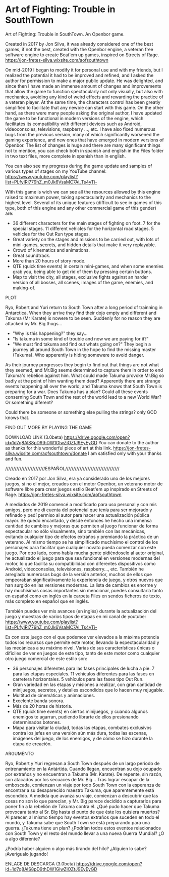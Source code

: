 # Art of Fighting: Trouble in SouthTown
 Art of Fighting: Trouble in SouthTown. An Openbor game.

Created in 2017 by Jon Silva, it was already considered one of the best games, if not the best, created with the Openbor engine, a veteran free software engine to create Beat'em up games, inspired on Streets of Rage.
https://jon-fretes-silva.wixsite.com/aofsouthtown

On mid-2019 I began to modify it for personal use and with my friends, but I realized the potential it had to be improved and refined, and I asked the author for permission to make a major public update. He was delighted, and since then I have made an immense amount of changes and improvements that allow the game to function spectacularly not only visually, but also with mechanics, avoiding any kind of weird effects and rewarding the practice of a veteran player.
At the same time, the characters control has been greatly simplified to facilitate that any newbie can start with this game.
On the other hand, as there were many people asking the original author, I have updated the game to be functional in modern versions of the engine, which facilitates its compatibility with different devices such as Android, videoconsoles, televisions, raspberry ..., etc.
I have also fixed numerous bugs from the previous version, many of which significantly worsened the gaming experience, and new ones that have emerged in modern versions of Openbor.
The list of changes is huge and there are many significant things not to mention, you can check both in spanish and english in the Files folder in two text files, more complete in spanish than in english.

You can also see my progress during the game update and samples of various types of stages on my YouTube channel:
https://www.youtube.com/playlist?list=PLfyIRl779hZ_m0Jk6VsaMC7Ai_Ts4yTi-

With this game is wich we can see all the resources allowed by this engine raised to maximum power, taking spectacularity and mechanics to the highest level. Several of its unique features (difficult to see in games of this type, both of this engine and any other commercial game of this gender) are:
- 36 different characters for the main stages of fighting on foot. 7 for the special stages. 11 different vehicles for the horizontal road stages. 5 vehicles for the Out Run type stages.
- Great variety on the stages and missions to be carried out, with lots of mini-games, secrets, and hidden details that make it very replayable.
- Crowd of kinematics and animations.
- Great soundtrack.
- More than 20 hours of story mode.
- QTE (quick time events) in certain mini-games, and when some enemies grab you, being able to get rid of them by pressing certain buttons.
- Map to visit the city, all stages, exclusive fights against an harder version of all bosses, all scenes, images of the game, enemies, and making-of.

PLOT

Ryo, Robert and Yuri return to South Town after a long period of trainning in Antarctica. When they arrive they find their dojo empty and different and Takuma (Mr Karate) is nowere to be seen. Suddenly for no reason they are attacked by Mr. Big thugs...
- "Why is this happening?" they say...
- "Is takuma in some kind of trouble and now we are paying for it?"
- "We must find takuma and find out whats going on?"
They begin a journey all around South Town in the hope to find the missing master (Takuma). Who apperently is hiding somewere to avoid danger.
 
As their journey progresses they begin to find out that things are not what they seemed, and Mr.Big seems determined to capture them in order to end Takuma's rebelion against him.
What could made Takuma provoke Mr.Big so badly at the point of him wanting them dead?
Apperently there are strange events happening all over the world, and Takuma knows that South Town is preparing for a war.
Does Takuma has a plan? Could all these events conserning South Town and the rest of the world lead to a new World War? Or something diferent?
 
Could there be someone or something else pulling the strings? only GOD knows that.

FIND OUT MORE BY PLAYING THE GAME

DOWNLOAD LINK (3.0beta)
https://drive.google.com/open?id=1d7q8AlS8pD9thDW1GlwZiOZtJ9EyEyGD
You can donate to the author as thanks for this wonderful piece of art at this link.
https://jon-fretes-silva.wixsite.com/aofsouthtown/donate
I am satisfied only with your thanks and fun.



/////////////////////////ESPAÑOL//////////////////////////////////


Creado en 2017 por Jon Silva, era ya considerado uno de los mejores juegos, si no el mejor, creados con el motor Openbor, un veterano motor de software libre para crear juegos estilo Beat'em up inspirado en Streets of Rage.
https://jon-fretes-silva.wixsite.com/aofsouthtown

A mediados de 2019 comencé a modificarlo para uso personal y con mis amigos, pero me di cuenta del potencial que tenía para ser mejorado y refinado y pedí permiso al autor para hacer una actualización pública mayor. Se quedó encantado, y desde entonces he hecho una inmensa cantidad de cambios y mejoras que permiten al juego funcionar de forma espectacular no sólo visualmente, sino también con las mecánicas, evitando cualquier tipo de efectos extraños y premiando la práctica de un veterano.
Al mismo tiempo se ha simplificado muchísimo el control de los personajes para facilitar que cualquier novato pueda comenzar con este juego.
Por otro lado, como había mucha gente pidiéndoselo al autor original, he actualizado el juego para que sea funcional en versiones modernas del motor, lo que facilita su compatibilidad con diferentes dispositivos como Android, videoconsolas, televisiones, raspberry..., etc.
También he arreglado numerosos bugs de la versión anterior, muchos de ellos que empeoraban significativamente la experiencia de juego, y otros nuevos que han surgido en las versiones modernas.
La lista de cambios es enorme y hay muchísimas cosas importantes sin mencionar, puedes consultarla tanto en español como en inglés en la carpeta Files en sendos ficheros de texto, más completo en español que en inglés.

También puedes ver mis avances (en inglés) durante la actualización del juego y muestras de varios tipos de etapas en mi canal de youtube:
https://www.youtube.com/playlist?list=PLfyIRl779hZ_m0Jk6VsaMC7Ai_Ts4yTi-

Es con este juego con el que podemos ver elevados a la máxima potencia todos los recursos que permite este motor, llevando la espectacularidad y las mecánicas a su máximo nivel. Varias de sus características únicas o difíciles de ver en juegos de este tipo, tanto de este motor como cualquier otro juego comercial de este estilo son:
- 36 personajes diferentes para las fases principales de lucha a pie. 7 para las etapas especiales. 11 vehículos diferentes para las fases en carretera horizontales. 5 vehículos para las fases tipo Out Run.
- Gran variedad en las etapas y misiones a realizar, con gran cantidad de minijuegos, secretos, y detalles escondidos que lo hacen muy rejugable.
- Multitud de cinemáticas y animaciones.
- Excelente banda sonora.
- Más de 20 horas de historia.
- QTE (quick time events) en ciertos minijuegos, y cuando algunos enemigos te agarran, pudiendo librarte de ellos presionando determinados botones.
- Mapa para visitar la ciudad, todas las etapas, combates exclusivos contra los jefes en una versión aún más dura, todas las escenas, imágenes del juego, de los enemigos, y de cómo se hizo durante la etapa de creación.

ARGUMENTO

Ryo, Robert y Yuri regresan a South Town después de un largo período de entrenamiento en la Antártida. Cuando llegan, encuentran su dojo ocupado por extraños y no encuentran a Takuma (Mr. Karate). De repente, sin razón, son atacados por los secuaces de Mr. Big...
Tras lograr escapar de la emboscada, comienzan un viaje por todo South Town con la esperanza de encontrar a su desaparecido maestro Takuma, que aparentemente está escondido.
A medida que avanza su viaje, comienzan a descubrir que las cosas no son lo que parecían, y Mr. Big parece decidido a capturarlos para poner fin a la rebelión de Takuma contra él.
¿Qué pudo hacer que Takuma provocara tanto al Sr. Big hasta el punto de que éste los quisiera muertos?
Al parecer, al mismo tiempo hay eventos extraños que suceden en todo el mundo, y Takuma sabe que South Town se está preparando para una guerra.
¿Takuma tiene un plan? ¿Podrían todos estos eventos relacionados con South Town y el resto del mundo llevar a una nueva Guerra Mundial? ¿O a algo diferente?

¿Podría haber alguien o algo más tirando del hilo? ¿Alguien lo sabe?
¡Averígualo jugando!

ENLACE DE DESCARGA (3.0beta)
https://drive.google.com/open?id=1d7q8AlS8pD9thDW1GlwZiOZtJ9EyEyGD